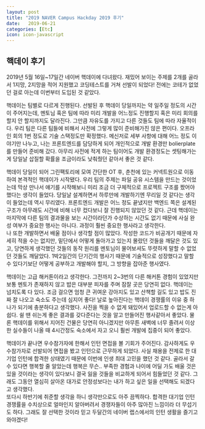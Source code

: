 ```yaml
---
layout: post
title: "2019 NAVER Campus Hackday 2019 후기"
date:   2019-06-21
categories: [Etc]
icon: icon-javascript
---
```


## 핵데이 후기

2019년 5월 16일~17일간 네이버 핵데이에 다녀왔다. 재밌어 보이는 주제를 2개를 골라서 1지망, 2지망을 적어 지원했고 코딩테스트를 거쳐 선발이 되었다! 전에는 코테가 없었던 걸로 아는데 이번부터 도입된 것 같았다.

핵데이는 팀별로 다르게 진행된다. 선발된 후 핵데이 당일까지는 약 일주일 정도의 시간이 주어지는데, 멘토님 혹은 팀에 따라 미리 개발을 어느정도 진행할지 혹은 미리 회의를 할지 안 할지까지도 달라진다. 그만큼 자유도를 가지고 다른 것들도 팀에 따라 자율적이다. 우리 팀은 다른 팀들에 비해서 사전에 그렇게 많이 준비해가진 않은 편이다. 오프라인 회의 1번 정도로 기술 스택정도만 확정했다. 메신저로 세부 사항에 대해 어느 정도 이야기만 나누고, 나는 프론트엔드를 담당하게 되어 개인적으로 개발 환경만 bolierplate를 만들어 준비해 갔다. 아무리 사전에 적게 하는 팀이어도 개발 환경정도는 셋팅해가는 게 당일날 삽질할 확률을 조금이라도 낮춰줬던 같아서 좋은 것 같다.

핵데이 당일이 되어 그린팩토리에 모여 간단한 OT 후, 춘천에 있는 커넥트원으로 이동하여 본격적인 핵데이가 시작됐다. 우리 팀의 주제는 파일 공유 시스템을 만드는 것이었는데 막상 만나서 얘기를 시작해보니 미리 조금 더 구체적으로 프로젝트 구조를 짰어야 했다는 생각이 들었다. 당일날 설계하면서 하루만에 개발하기엔 무리일 것 같다는 생각이 들었는데 역시 무리였다. 프론트엔드 개발은 어느 정도 끝냈지만 백엔드 쪽은 설계된 구조가 아무래도 시간에 비해 너무 컸다보니 잘 진행되지 않았던 것 같다. 근데 핵데이는 마지막에 다른 팀의 결과물을 보는 시간이라던가 수상하는 시간도 없기 때문에 사실 완성 여부가 중요한 행사는 아니다. 과정이 훨씬 중요한 행사라고 생각한다.  
나 또한 개발하면서 배울 점이나 생각할 점이 많았다. 작성한 코드가 비공개기 때문에 자세히 적을 수는 없지만, 밑단에서 어떻게 돌아가고 있는지 몰랐던 것들을 깨달은 것도 있고, 당연하게 생각했던 것들의 동작 원리를 멘토님이 물어보셔도 뚜렷하게 말할 수 없었던 것들도 깨달았다. 1박2일간의 단기간의 행사기 때문에 기술적으로 성장했다고 말할 수 있다기보단 어떻게 공부하고 개발해야 할지, 그 방향을 잡아준 행사였다.

핵데이는 고급 해커톤이라고 생각한다. 그전까지 2~3번의 다른 해커톤 경험이 있었지만 보통 멘토가 존재하지 않고 밥은 대부분 피자를 주며 잠잘 곳은 당연히 없다. 핵데이는 넘치도록 다 있다. 조금 걸으면 엄청 큰 귀여운 강아지도 있고 산책할 길도 있고 밥도 진짜 잘 나오고 숙소도 주는데 심지어 좋다! 날로 높아진다는 핵데이 경쟁률의 이유 중 하나가 되기에 충분하다고 생각했다. 사진을 찍을 수 없게 돼있어서 업로드할 수 없는게 아쉽다. 쉴 땐 쉬는게 좋은 결과를 갖다준다는 것을 알고 만들어진 행사같아서 좋았다. 물론 핵데이를 위해서 지어진 건물은 당연히 아니겠지만 아무튼 새벽에 너무 졸려서 이상한 실수들이 나올 때 4시간정도 숙소에서 자고 오니 훨씬 개발에 집중이 되어 좋았다. 

핵데이가 끝나면 우수참가자에 한해서 인턴 면접을 볼 기회가 주어진다. 감사하게도 우수참가자로 선발되어 면접을 봤고 인턴으로 근무하게 되었다. 사실 채용을 전제로 한 대기업 인턴에 합격한 상태였기 때문에 이번에 인생 최대 고민을 했던 것 같다. 골라서 갈 수 있다면 행복할 줄 알았는데 행복은 무슨.. 부족한 경험과 나이에 어딜 가도 배울 것은 있을 것이라는 생각이 있다보니 결국 잃을 것들을 비교하게 되어서 힘들었던 것 같다. 그래도 그동안 열심히 살아온 대가로 안정성보다는 내가 하고 싶은 일을 선택해도 되겠다고 생각했다.  
또다시 하반기에 취준할 생각을 하니 생각만으로도 아주 끔찍하다. 합격한 대기업 인턴 경쟁률을 수치상으로 얼마인지 알아버려서 경쟁자들이 아주 많아진 느낌이라 더 무섭기도 하다. 그래도 잘 선택한 것이라 믿고 두달간의 네이버 랩스에서의 인턴 생활을 즐기고 와야겠다!

